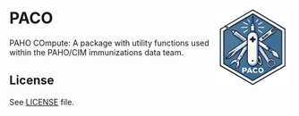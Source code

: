 # PACO <img src="man/figures/logo.png" align="right" height="138" />

PAHO COmpute: A package with utility functions used within the PAHO/CIM immunizations data team.

## License

See [LICENSE](./LICENSE.md) file.
